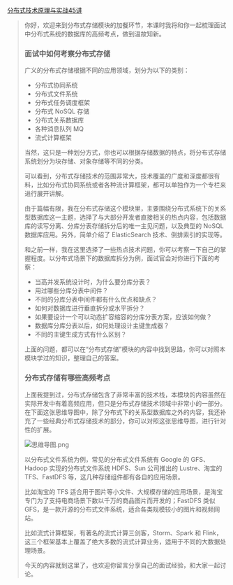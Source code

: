 [分布式技术原理与实战45讲](https://kaiwu.lagou.com/course/courseInfo.htm?courseId=69&sid=20-h5Url-0&buyFrom=2&pageId=1pz4#/detail/pc?id=1927)



> 你好，欢迎来到分布式存储模块的加餐环节，本课时我将和你一起梳理面试中分布式系统的数据库的高频考点，做到温故知新。
>
> ### 面试中如何考察分布式存储
>
> 广义的分布式存储根据不同的应用领域，划分为以下的类别：
>
> - 分布式协同系统
> - 分布式文件系统
> - 分布式任务调度框架
> - 分布式 NoSQL 存储
> - 分布式关系数据库
> - 各种消息队列 MQ
> - 流式计算框架
>
> 当然，这只是一种划分方式，你也可以根据存储数据的特点，将分布式存储系统划分为块存储、对象存储等不同的分类。
>
> 可以看到，分布式存储技术的范围非常大，技术覆盖的广度和深度都很有料，比如分布式协同系统或者各种流计算框架，都可以单独作为一个专栏来进行展开讲解。
>
> 由于篇幅有限，我在分布式存储这个模块里，主要围绕分布式系统下的关系型数据库这一主题，选择了与大部分开发者直接相关的热点内容，包括数据库的读写分离、分库分表存储拆分后的唯一主见问题，以及典型的 NoSQL 数据库应用。另外，简单介绍了 ElasticSearch 技术、倒排索引的实现等。
>
> 和之前一样，我在这里选择了一些热点技术问题，你可以考察一下自己的掌握程度。以分布式场景下的数据库拆分为例，面试官会对你进行下面的考察：
>
> - 当高并发系统设计时，为什么要分库分表？
> - 用过哪些分库分表中间件？
> - 不同的分库分表中间件都有什么优点和缺点？
> - 如何对数据库进行垂直拆分或水平拆分？
> - 如果要设计一个可以动态扩容缩容的分库分表方案，应该如何做？
> - 数据库分库分表以后，如何处理设计主键生成器？
> - 不同的主键生成方式有什么区别？
>
> 上面的问题，都可以在“分布式存储”模块的内容中找到思路，你可以对照本模块学过的知识，整理自己的答案。
>
> ### 分布式存储有哪些高频考点
>
> 上面我提到过，分布式存储包含了非常丰富的技术栈，本模块的内容虽然在实际开发中有着高频应用，但只是分布式存储技术领域中非常小的一部分。在下面这张思维导图中，除了分布式下的关系型数据库之外的内容，我还补充了一些经典分布式存储技术的部分，你可以对照这张思维导图，进行针对性的扩展。
>
> ![思维导图.png](https://s0.lgstatic.com/i/image/M00/4F/8B/Ciqc1F9gjwiAJK0-AADFdnljIls308.png)
>
> 以分布式文件系统为例，常见的分布式文件系统有 Google 的 GFS、Hadoop 实现的分布式文件系统 HDFS、Sun 公司推出的 Lustre、淘宝的 TFS、FastDFS 等，这几种存储组件都有各自的应用场景。
>
> 比如淘宝的 TFS 适合用于图片等小文件、大规模存储的应用场景，是淘宝专门为了支持电商场景下数以千万的商品图片而开发的；FastDFS 类似 GFS，是一款开源的分布式文件系统，适合各类规模较小的图片和视频网站。
>
> 比如流式计算框架，有著名的流式计算三剑客，Storm、Spark 和 Flink，这三个框架基本上覆盖了绝大多数的流式计算业务，适用于不同的大数据处理场景。
>
> 今天的内容就到这里了，也欢迎你留言分享自己的面试经验，和大家一起讨论。
